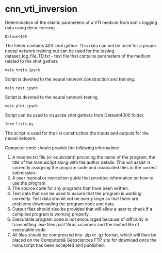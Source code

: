 # cnn_vti_inversion
Determination of the elastic parameters of a VTI medium from sonic logging data using deep learning

```
Dataset400
```
The folder contains 400 shot gather. This data can not be used for a proper neural network training but can be used for the testing. 
dataset_log_file_TD.txt - text file that contains parameters of the medium related to the shot gathers

```
main_train.ipynb
```
Script is devoted to the neural network construction and training.  

```
main_test.ipynb
```
Script is devoted to the neural network testing.  

```
make_plot.ipynb
```
Script can be used to visualize shot gathers from Dataset4000 folder.

```
form_lists.py
```
The script is used for the list construction the inputs and outputs for the neural netowrk. 

Computer code should provide the following information:

1. A readme.txt file (or equivalent) providing the name of the program, the title of the manuscript along with the author details. This will assist in correctly assigning the program code and associated files to the correct submission.
2. A user manual or instruction guide that provides information on how to use the program.
3. The source code for any programs that have been written.
4. Test data that can be used to assure that the program is working correctly. Test data should not be overly large so that there are problems downloading the program code and data.
5. Output files should also be provided that will allow a user to check if a compiled program is working properly.
6. Executable program code is not encouraged because of difficulty in transmitting .exe files past Virus scanners and the limited life of executable code.
7. All files should be compressed into .zip or .gz format, which will then be placed on the Computers& Geosciences FTP site for download once the manuscript has been accepted and published.
